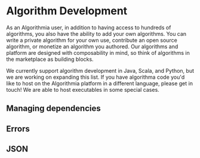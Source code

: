 # Algorithm Development

As an Algorithmia user, in addition to having access to hundreds of algorithms, you also have the ability to add your own algorithms. You can write a private algorithm for your own use, contribute an open source algorithm, or monetize an algorithm you authored. Our algorithms and platform are designed with composability in mind, so think of algorithms in the marketplace as building blocks.


We currently support algorithm development in Java, Scala, and Python, but we are working on expanding this list. If you have algorithma code you'd like to host on the Algorithmia platform in a different language, please get in touch! We are able to host executables in some special cases. 


## Managing dependencies

## Errors

## JSON